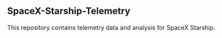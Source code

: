 ## SpaceX-Starship-Telemetry

This repository contains telemetry data and analysis for SpaceX Starship.